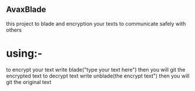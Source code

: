 ## AvaxBlade
this project to blade and encryption your texts to communicate safely with others
# using:-
to encrypt your text write blade("type your text here") then you will git the encrypted text
to decrypt text write unblade(the encrypt text") then you will git the original text
